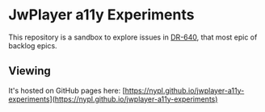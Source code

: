 # JwPlayer a11y Experiments

This repository is a sandbox to explore issues in [DR-640](https://jira.nypl.org/browse/DR-640), that most epic of backlog epics.

## Viewing

It's hosted on GitHub pages here: [https://nypl.github.io/jwplayer-a11y-experiments](https://nypl.github.io/jwplayer-a11y-experiments)
